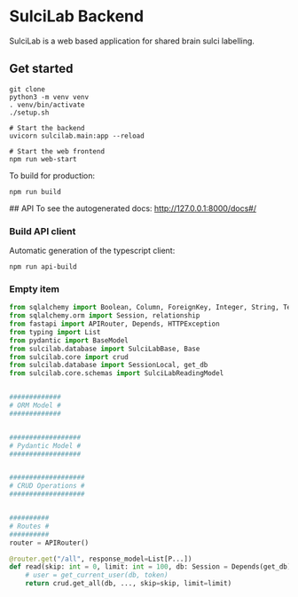 # SulciLab Backend
SulciLab is a web based application for shared brain sulci labelling.

## Get started
```shell
git clone
python3 -m venv venv
. venv/bin/activate
./setup.sh

# Start the backend
uvicorn sulcilab.main:app --reload

# Start the web frontend
npm run web-start
``` 

To build for production:
```shell
npm run build
```

## API 
To see the autogenerated docs: http://127.0.0.1:8000/docs#/

### Build API client
Automatic generation of the typescript client:
```shell
npm run api-build
```

### Empty item
```python
from sqlalchemy import Boolean, Column, ForeignKey, Integer, String, Text, Enum, Float
from sqlalchemy.orm import Session, relationship
from fastapi import APIRouter, Depends, HTTPException
from typing import List
from pydantic import BaseModel
from sulcilab.database import SulciLabBase, Base
from sulcilab.core import crud
from sulcilab.database import SessionLocal, get_db
from sulcilab.core.schemas import SulciLabReadingModel


#############
# ORM Model #
#############


##################
# Pydantic Model #
##################


###################
# CRUD Operations #
###################


##########
# Routes #
##########
router = APIRouter()

@router.get("/all", response_model=List[P...])
def read(skip: int = 0, limit: int = 100, db: Session = Depends(get_db)):
    # user = get_current_user(db, token)
    return crud.get_all(db, ..., skip=skip, limit=limit)

```